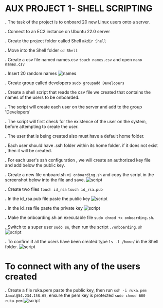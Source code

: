 # AUX PROJECT 1- SHELL SCRIPTING

**.** The task of the project is to onboard 20 new Linux users onto a server.

**.** Connect to an EC2 instance on Ubuntu 22.0 server

**.** Create the project folder called Shell `mkdir Shell`

**.** Move into the Shell folder `cd Shell`

**.** Create a csv file named names.csv `touch names.csv` and open `nano names.csv`

**.** Insert 20 random names
![names](./images/Names.PNG)

**.** Create group called developers `sudo groupadd Developers`

**.** Create a shell script that reads the csv file we created that contains the names of the users to be onboarded.

**.** The script will create each user on the server and add to the group 'Developers'

**.** The script will first check for the existence of the user on the system, before attempting to create the user.

**.** The user that is being created also must have a default home folder.

**.** Each user should have .ssh folder within its home folder. if it does not exist , then it will be created.

**.** For each user's ssh configuration , we will create an authorized key file and add below the public key.

**.** Create a new file onboard.sh `vi onboarding.sh` and copy the script in the screenshot below into the file and save.
![script](./images/script.PNG)

**.** Create two files `touch id_rsa`  `touch id_rsa.pub `

**.** In the id_rsa.pub file paste the public key
![script](./images/Publickey1.PNG)

**.** In the id_rsa file paste the private key
![script](./images/Privatekey.PNG)

**.** Make the onboarding.sh an executable file `sudo chmod +x onboarding.sh`.

**.** Switch to a super user `sudo su`, then run the script `./onboarding.sh`
![script](./images/scriptrun.PNG)

**.** To confirm if all the users have been created type `ls -l /home/` in the Shell folder.
![script](./images/Userscreated1.PNG)

# To connect with any of the users created 
**.** Create a file ruka.pem paste the public key, then run `ssh -i ruka.pem Jamal@54.234.158.65`, 
ensure the pem key is protected `sudo chmod 600 ruka.pem` 
![script](./images/Jamal1.PNG)


